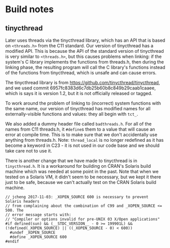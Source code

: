 Build notes
===========


## tinycthread

Later uses threads via the tinycthread library, which has an API that is based on `<threads.h>` from the C11 standard. Our version of tinycthread has a modified API. This is because the API of the standard version of tinycthread is very similar to `<threads.h>`, but this causes problems when linking: if the system's C library implements the functions from threads.h, then during the linking phase, the resulting program will call the C library's functions instead of the functions from tinycthread, which is unsafe and can cause errors.

The tinycthread library is from https://github.com/tinycthread/tinycthread, and we used commit 6957fc8383d6c7db25b60b8c849b29caab1caaee, which is says it is version 1.2, but it is not officially released or tagged.

To work around the problem of linking to (incorrect) system functions with the same name, our version of tinycthread has modified names for all externally-visible functions and values: they all begin with `tct_`.

We also added a dummy header file called `badthreads.h`. For all of the names from C11 threads.h, it `#define`s them to a value that will cause an error at compile time. This is to make sure that we don't accidentally use anything from threads.h. Note: `thread_local` is no longer redefined as it has become a keyword in C23 - it is not used in our code base and we should take care not to use it.

There is another change that we have made to tinycthread is in `tinycthread.h`. It is a workaround for building on CRAN's Solaris build machine which was needed at some point in the past. Note that when we tested on a Solaris VM, it didn't seem to be necessary, but we kept it there just to be safe, because we can't actually test on the CRAN Solaris build machine.

```
// jcheng 2017-11-03: _XOPEN_SOURCE 600 is necessary to prevent Solaris headers
// from complaining about the combination of C99 and _XOPEN_SOURCE <= 500. The
// error message starts with:
// "Compiler or options invalid for pre-UNIX 03 X/Open applications"
#if defined(sun) && (__STDC_VERSION__ - 0 >= 199901L) && (!defined(_XOPEN_SOURCE) || ((_XOPEN_SOURCE - 0) < 600))
  #undef _XOPEN_SOURCE
  #define _XOPEN_SOURCE 600
#endif
```
